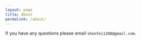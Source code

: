 ```yaml
---
layout: page
title: About
permalink: /about/
---
```


If you have any questions please email `shenfei1208@gmail.com`.
